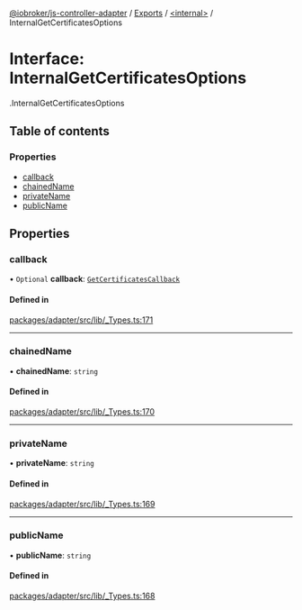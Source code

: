 [@iobroker/js-controller-adapter](../README.md) / [Exports](../modules.md) / [<internal\>](../modules/internal_.md) / InternalGetCertificatesOptions

# Interface: InternalGetCertificatesOptions

[<internal>](../modules/internal_.md).InternalGetCertificatesOptions

## Table of contents

### Properties

- [callback](internal_.InternalGetCertificatesOptions.md#callback)
- [chainedName](internal_.InternalGetCertificatesOptions.md#chainedname)
- [privateName](internal_.InternalGetCertificatesOptions.md#privatename)
- [publicName](internal_.InternalGetCertificatesOptions.md#publicname)

## Properties

### callback

• `Optional` **callback**: [`GetCertificatesCallback`](../modules/internal_.md#getcertificatescallback)

#### Defined in

[packages/adapter/src/lib/_Types.ts:171](https://github.com/ioBroker/ioBroker.js-controller/blob/24abfd89/packages/adapter/src/lib/_Types.ts#L171)

___

### chainedName

• **chainedName**: `string`

#### Defined in

[packages/adapter/src/lib/_Types.ts:170](https://github.com/ioBroker/ioBroker.js-controller/blob/24abfd89/packages/adapter/src/lib/_Types.ts#L170)

___

### privateName

• **privateName**: `string`

#### Defined in

[packages/adapter/src/lib/_Types.ts:169](https://github.com/ioBroker/ioBroker.js-controller/blob/24abfd89/packages/adapter/src/lib/_Types.ts#L169)

___

### publicName

• **publicName**: `string`

#### Defined in

[packages/adapter/src/lib/_Types.ts:168](https://github.com/ioBroker/ioBroker.js-controller/blob/24abfd89/packages/adapter/src/lib/_Types.ts#L168)

